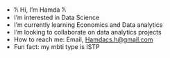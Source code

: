 - 𐙚 Hi, I’m Hamda 𐙚
-  I’m interested in Data Science 
-  I’m currently learning Economics and Data analytics
-  I’m looking to collaborate on data analytics projects 
-  How to reach me: Email, Hamdacs.h@gmail.com
-  Fun fact: my mbti type is ISTP



